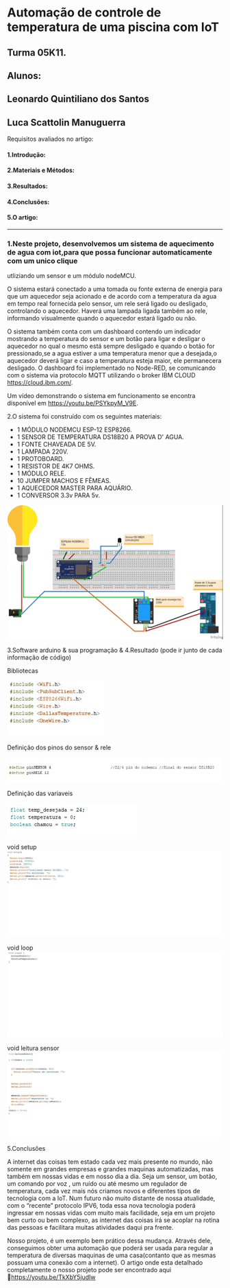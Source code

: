 # Automação de controle de temperatura de uma piscina com IoT

## Turma 05K11.

## Alunos:

## Leonardo Quintiliano dos Santos
## Luca Scattolin Manuguerra


 Requisitos avaliados no artigo:
 
#### 1.Introdução:

#### 2.Materiais e Métodos:

#### 3.Resultados:

#### 4.Conclusões:

#### 5.O artigo:

________________________________________________________________________________________________________________________________________
### 1.Neste projeto, desenvolvemos um sistema de aquecimento de agua com iot,para que possa funcionar automaticamente com um unico clique
utliziando um sensor  e um módulo nodeMCU.

O sistema estará conectado a uma tomada ou fonte externa de energia para que um aquecedor seja acionado e
de acordo com a temperatura da agua em tempo real fornecida pelo sensor, um rele será ligado ou desligado,
controlando o aquecedor.
Haverá uma lampada ligada também ao rele, informando visualmente quando o aquecedor estará ligado ou não.

O sistema também conta com um dashboard contendo um indicador mostrando a temperatura do sensor  e
um botão para ligar e desligar o aquecedor no qual o mesmo está sempre desligado e quando o botão for pressionado,se a agua 
estiver a uma temperatura menor que a desejada,o aquecedor deverá ligar e caso a temperatura esteja maior, ele permanecera desligado.
O dashboard foi implementado no Node-RED, se comunicando com o sistema via protocolo MQTT utilizando o broker IBM CLOUD 
https://cloud.ibm.com/.

Um vídeo demonstrando o sistema em funcionamento se encontra disponível em https://youtu.be/PSYkpyM_V9E.

2.O sistema foi construído com os seguintes materiais:

* 1 MÓDULO NODEMCU ESP-12 ESP8266.
* 1 SENSOR DE TEMPERATURA DS18B20 A PROVA D' AGUA.
* 1 FONTE CHAVEADA DE 5V.
* 1 LAMPADA 220V.
* 1 PROTOBOARD.
* 1 RESISTOR DE 4K7 OHMS.
* 1 MÓDULO RELE.
* 10 JUMPER MACHOS E FÊMEAS.
* 1 AQUECEDOR MASTER PARA AQUÁRIO.
* 1 CONVERSOR 3.3v PARA 5v.

![](https://github.com/LeonardoQuintiliano/IoT-Project/blob/master/imagens/IoTProjeto.jpg)


3.Software arduino & sua programação & 4.Resultado (pode ir junto de cada informação de código)

Bibliotecas


![](https://github.com/LeonardoQuintiliano/IoT-Project/blob/master/imagens/biblioteca.jpg)

Definição dos pinos do sensor & rele

![](https://github.com/LeonardoQuintiliano/IoT-Project/blob/master/imagens/PinSensorRele.jpg)

Definição das variaveis

![](https://github.com/LeonardoQuintiliano/IoT-Project/blob/master/imagens/variaveis.jpg)

void setup
![](https://github.com/LeonardoQuintiliano/IoT-Project/blob/master/imagens/voidsetup.jpg)

void loop
![](https://github.com/LeonardoQuintiliano/IoT-Project/blob/master/imagens/voidloop.jpg)

void leitura sensor
![](https://github.com/LeonardoQuintiliano/IoT-Project/blob/master/imagens/voidLeiturasensor.jpg)



5.Conclusões

A internet das coisas tem estado cada vez mais presente no mundo, não somente em grandes empresas e grandes maquinas automatizadas, mas também em nossas vidas e em nosso dia a dia. Seja um sensor, um botão, um comando por voz , um ruído ou até mesmo um regulador de temperatura, cada vez mais nós criamos novos e diferentes tipos de tecnologia com a IoT. Num futuro não muito distante de nossa atualidade, com o “recente” protocolo IPV6, toda essa nova tecnologia poderá ingressar em nossas vidas com muito mais facilidade, seja em um projeto bem curto ou bem complexo, as internet das coisas irá se acoplar na rotina das pessoas e facilitara muitas atividades daqui pra frente.

Nosso projeto, é um exemplo bem prático dessa mudança. Através dele, conseguimos obter uma automação que poderá ser usada para regular a temperatura de diversas maquinas de uma casa(contanto que as mesmas possuam uma conexão com a internet).
O artigo onde esta detalhado completamente o nosso projeto pode ser encontrado aqui :link:https://youtu.be/TkXbY5judIw

